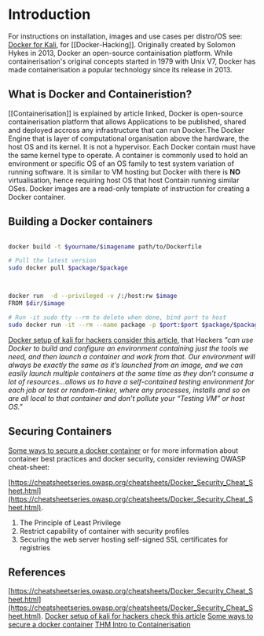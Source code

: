 # Introduction

For instructions on installation, images and use cases per distro/OS see: [Docker for Kali](Kali-Setup-Docker.md), for [[Docker-Hacking]]. Originally created by Solomon Hykes in 2013, Docker an open-source containisation platform. While containerisation's original concepts started in 1979 with Unix V7, Docker has made containerisation a popular technology since its release in 2013.

## What is Docker and Containeristion?

[[Containerisation]] is explained by article linked, Docker is open-source containerisation platform that allows Applications to be published, shared and deployed accross any infrastructure that can run Docker.The Docker Engine that is layer of computational organisation above the hardware, the host OS and its kernel. It is not a hypervisor. Each Docker contain must have the same kernel type to operate. A container is commonly used to hold an environment or specific OS of an OS family to test system variation of running software. It is similar to VM hosting but Docker with there is **NO** virtualisation, hence requiring host OS that host Contain running similar OSes. Docker images are a read-only template of instruction for creating a Docker container. 

## Building a Docker containers

```bash

docker build -t $yourname/$imagename path/to/Dockerfile

# Pull the latest version
sudo docker pull $package/$package



docker run  -d --privileged -v /:/host:rw $image
FROM $dir/$image

# Run -it sudo tty --rm to delete when done, bind port to host
sudo docker run -it --rm --name package -p $port:$port $package/$package
```

[Docker setup of kali for hackers consider this article](https://www.pentestpartners.com/security-blog/docker-for-hackers-a-pen-testers-guide/), that Hackers *"can use Docker to build and configure an environment containing just the tools we need, and then launch a container and work from that. Our environment will always be exactly the same as it’s launched from an image, and we can easily launch multiple containers at the same time as they don’t consume a lot of resources...allows us to have a self-contained testing environment for each job or test or random-tinker, where any processes, installs and so on are all local to that container and don’t pollute your “Testing VM” or host OS."*


## Securing Containers

[Some ways to secure a docker container](https://faun.pub/hack-your-docker-container-6d3e1e1b363) or for more information about container best practices and docker security, consider reviewing OWASP cheat-sheet: 

[https://cheatsheetseries.owasp.org/cheatsheets/Docker_Security_Cheat_Sheet.html](https://cheatsheetseries.owasp.org/cheatsheets/Docker_Security_Cheat_Sheet.html).

1. The Principle of Least Privilege
2. Restrict capability of container with security profiles
3. Securing the web server hosting self-signed SSL certificates for registries

## References

[https://cheatsheetseries.owasp.org/cheatsheets/Docker_Security_Cheat_Sheet.html](https://cheatsheetseries.owasp.org/cheatsheets/Docker_Security_Cheat_Sheet.html).
[Docker setup of kali  for hackers check this article](https://www.pentestpartners.com/security-blog/docker-for-hackers-a-pen-testers-guide/)
[Some ways to secure a docker container](https://faun.pub/hack-your-docker-container-6d3e1e1b363)
[THM Intro to Containerisation](https://tryhackme.com/room/introtocontainerisation)